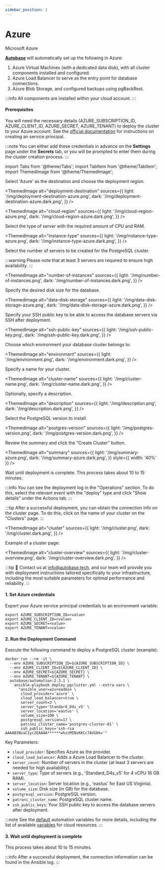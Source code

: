 ```yaml
---
sidebar_position: 2
---
```


# Azure

Microsoft Azure

**[Autobase](https://github.com/vitabaks/autobase)** will automatically set up the following in Azure:

1. Azure Virtual Machines (with a dedicated data disk), with all cluster components installed and configured.
2. Azure Load Balancer to serve as the entry point for database connections.
3. Azure Blob Storage, and configured backups using pgBackRest.

:::info
All components are installed within your cloud account.
:::

#### Prerequisites

You will need the necessary details (AZURE_SUBSCRIPTION_ID, AZURE_CLIENT_ID, AZURE_SECRET, AZURE_TENANT) to deploy the cluster to your Azure account.
See the [official documentation](https://learn.microsoft.com/en-us/azure/developer/ansible/create-ansible-service-principal?tabs=azure-cli) for instructions on creating an service principal.

:::note
You can either add these credentials in advance on the **Settings** page under the **Secrets** tab, or you will be prompted to enter them during the cluster creation process.
:::

import Tabs from '@theme/Tabs';
import TabItem from '@theme/TabItem';
import ThemedImage from '@theme/ThemedImage';

<Tabs>
  <TabItem value="console-ui" label="Console (UI)" default>

Select 'Azure' as the destination and choose the deployment region.

<ThemedImage
  alt="deployment-destination"
  sources={{
    light: '/img/deployment-destination-azure.png',
    dark: '/img/deployment-destination-azure.dark.png',
  }}
/>

<ThemedImage
  alt="cloud-region"
  sources={{
    light: '/img/cloud-region-azure.png',
    dark: '/img/cloud-region-azure.dark.png',
  }}
/>

Select the type of server with the required amount of CPU and RAM.

<ThemedImage
  alt="instance-type"
  sources={{
    light: '/img/instance-type-azure.png',
    dark: '/img/instance-type-azure.dark.png',
  }}
/>

Select the number of servers to be created for the PostgreSQL cluster.

:::warning
Please note that at least 3 servers are required to ensure high availability.
:::

<ThemedImage
  alt="number-of-instances"
  sources={{
    light: '/img/number-of-instances.png',
    dark: '/img/number-of-instances.dark.png',
  }}
/>

Specify the desired disk size for the database.

<ThemedImage
  alt="data-disk-storage"
  sources={{
    light: '/img/data-disk-storage-azure.png',
    dark: '/img/data-disk-storage-azure.dark.png',
  }}
/>

Specify your SSH public key to be able to access the database servers via SSH after deployment.

<ThemedImage
  alt="ssh-public-key"
  sources={{
    light: '/img/ssh-public-key.png',
    dark: '/img/ssh-public-key.dark.png',
  }}
/>

Choose which environment your database cluster belongs to.

<ThemedImage
  alt="environment"
  sources={{
    light: '/img/environment.png',
    dark: '/img/environment.dark.png',
  }}
/>

Specify a name for your cluster.

<ThemedImage
  alt="cluster-name"
  sources={{
    light: '/img/cluster-name.png',
    dark: '/img/cluster-name.dark.png',
  }}
/>

Optionally, specify a description.

<ThemedImage
  alt="description"
  sources={{
    light: '/img/description.png',
    dark: '/img/description.dark.png',
  }}
/>

Select the PostgreSQL version to install.

<ThemedImage
  alt="postgres-version"
  sources={{
    light: '/img/postgres-version.png',
    dark: '/img/postgres-version.dark.png',
  }}
/>

Review the summary and click the "Create Cluster" button.

<ThemedImage
  alt="summary"
  sources={{
    light: '/img/summary-azure.png',
    dark: '/img/summary-azure.dark.png',
  }}
  style={{ width: '40%' }}
/>

Wait until deployment is complete. This process takes about 10 to 15 minutes.

:::info
You can see the deployment log in the "Operations" section. To do this, select the relevant event with the "deploy" type and click "Show details" under the Actions tab.
:::

:::tip
After a successful deployment, you can obtain the connection info on the cluster page. To do this, click on the name of your cluster on the "Clusters" page.
:::

<ThemedImage
  alt="сluster"
  sources={{
    light: '/img/сluster.png',
    dark: '/img/сluster.dark.png',
  }}
/>

Example of a cluster page:

<ThemedImage
  alt="cluster-overview"
  sources={{
    light: '/img/cluster-overview.png',
    dark: '/img/cluster-overview.dark.png',
  }}
/>

  </TabItem>
  <TabItem value="command-line" label="Command line">

:::tip
📩 Contact us at info@autobase.tech, and our team will provide you with deployment instructions tailored specifically to your infrastructure, including the most suitable parameters for optimal performance and reliability.
:::

#### 1. Set Azure credentials

Export your Azure service principal credentials to an environment variable:

```
export AZURE_SUBSCRIPTION_ID=<value>
export AZURE_CLIENT_ID=<value>
export AZURE_SECRET=<value>
export AZURE_TENANT=<value>
```

#### 2. Run the Deployment Command

Execute the following command to deploy a PostgreSQL cluster (example):

```
docker run --rm -it \
  --env AZURE_SUBSCRIPTION_ID=${AZURE_SUBSCRIPTION_ID} \
  --env AZURE_CLIENT_ID=${AZURE_CLIENT_ID} \
  --env AZURE_SECRET=${AZURE_SECRET} \
  --env AZURE_TENANT=${AZURE_TENANT} \
  autobase/automation:2.3.1 \
    ansible-playbook deploy_pgcluster.yml --extra-vars \
      "ansible_user=azureadmin \
       cloud_provider='azure' \
       cloud_load_balancer=true \
       server_count=3 \
       server_type='Standard_D4s_v5' \
       server_location='eastus' \
       volume_size=100 \
       postgresql_version=17 \
       patroni_cluster_name='postgres-cluster-01' \
       ssh_public_keys='ssh-rsa AAAAB3NzaC1yc2EAAAA******whzcMINzKKCc7AVGbk='"
```

Key Parameters:
- `cloud_provider`: Specifies Azure as the provider.
- `cloud_load_balancer`: Adds a Azure Load Balancer to the cluster.
- `server_count`: Number of servers in the cluster (at least 3 servers are needed for high availability).
- `server_type`: Type of servers (e.g., 'Standard_D4s_v5' for 4 vCPU 16 GB RAM).
- `server_location`: Server location (e.g., 'eastus' for East US Virginia).
- `volume_size`: Disk size (in GB) for the database.
- `postgresql_version`: PostgreSQL version.
- `patroni_cluster_name`: PostgreSQL cluster name.
- `ssh_public_keys`: Your SSH public key to access the database servers after deployment.

:::note
See the [default](https://github.com/vitabaks/autobase/tree/master/automation/roles/common/defaults) automation variables for more details, including the list of available [variables](https://github.com/vitabaks/autobase/blob/master/automation/roles/cloud_resources/defaults/main.yml) for cloud resources.
:::

#### 3. Wait until deployment is complete

This process takes about 10 to 15 minutes.

:::info
After a successful deployment, the connection information can be found in the Ansible log.
:::

  </TabItem>
</Tabs>
